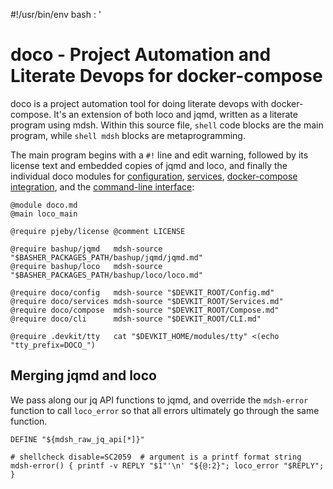 #!/usr/bin/env bash
: '
<!-- ex: set syntax=markdown : '; eval "$(mdsh -E "$BASH_SOURCE")"; # -->

# doco - Project Automation and Literate Devops for docker-compose

doco is a project automation tool for doing literate devops with docker-compose.  It's an extension of both loco and jqmd, written as a literate program using mdsh.  Within this source file, `shell` code blocks are the main program, while `shell mdsh` blocks are metaprogramming.

The main program begins with a `#!` line and edit warning, followed by its license text and embedded copies of jqmd and loco, and finally the individual doco modules for [configuration](Config.md), [services](Services.md), [docker-compose integration](Compose.md), and the [command-line interface](CLI.md):

```shell mdsh
@module doco.md
@main loco_main

@require pjeby/license @comment LICENSE

@require bashup/jqmd   mdsh-source "$BASHER_PACKAGES_PATH/bashup/jqmd/jqmd.md"
@require bashup/loco   mdsh-source "$BASHER_PACKAGES_PATH/bashup/loco/loco.md"

@require doco/config   mdsh-source "$DEVKIT_ROOT/Config.md"
@require doco/services mdsh-source "$DEVKIT_ROOT/Services.md"
@require doco/compose  mdsh-source "$DEVKIT_ROOT/Compose.md"
@require doco/cli      mdsh-source "$DEVKIT_ROOT/CLI.md"

@require .devkit/tty   cat "$DEVKIT_HOME/modules/tty" <(echo "tty_prefix=DOCO_")
```

## Merging jqmd and loco

We pass along our jq API functions to jqmd, and override the `mdsh-error` function to call `loco_error` so that all errors ultimately go through the same function.

```shell
DEFINE "${mdsh_raw_jq_api[*]}"

# shellcheck disable=SC2059  # argument is a printf format string
mdsh-error() { printf -v REPLY "$1"'\n' "${@:2}"; loco_error "$REPLY"; }
```
